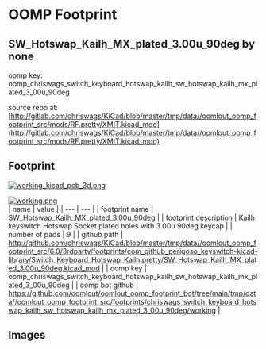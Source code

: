 # OOMP Footprint  
## SW_Hotswap_Kailh_MX_plated_3.00u_90deg  by none  
  
oomp key: oomp_chriswags_switch_keyboard_hotswap_kailh_sw_hotswap_kailh_mx_plated_3_00u_90deg  
  
source repo at: [http://gitlab.com/chriswags/KiCad/blob/master/tmp/data//oomlout_oomp_footprint_src/mods/RF.pretty/XMIT.kicad_mod](http://gitlab.com/chriswags/KiCad/blob/master/tmp/data//oomlout_oomp_footprint_src/mods/RF.pretty/XMIT.kicad_mod)  
## Footprint  
  
[![working_kicad_pcb_3d.png](working_kicad_pcb_3d_600.png)](working_kicad_pcb_3d.png)  
  
[![working.png](working_600.png)](working.png)  
| name | value | 
| --- | --- | 
| footprint name | SW_Hotswap_Kailh_MX_plated_3.00u_90deg | 
| footprint description | Kailh keyswitch Hotswap Socket plated holes with 3.00u 90deg keycap | 
| number of pads | 9 | 
| github path | http://github.com/chriswags/KiCad/blob/master/tmp/data//oomlout_oomp_footprint_src/6.0/3rdparty/footprints/com_github_perigoso_keyswitch-kicad-library/Switch_Keyboard_Hotswap_Kailh.pretty/SW_Hotswap_Kailh_MX_plated_3.00u_90deg.kicad_mod | 
| oomp key | oomp_chriswags_switch_keyboard_hotswap_kailh_sw_hotswap_kailh_mx_plated_3_00u_90deg | 
| oomp bot github | https://github.com/oomlout/oomlout_oomp_footprint_bot/tree/main/tmp/data//oomlout_oomp_footprint_src/footprints/chriswags_switch_keyboard_hotswap_kailh_sw_hotswap_kailh_mx_plated_3_00u_90deg/working | 
## Images  
